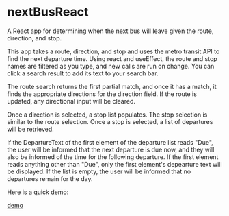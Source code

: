 # nextBusReact
A React app for determining when the next bus will leave given the route, direction, and stop.

This app takes a route, direction, and stop and uses the metro transit API to find the next departure time.  Using react and useEffect, the route and stop names are filtered as you type, and new calls are run on change.  You can click a search result to add its text to your search bar.  

The route search returns the first partial match, and once it has a match, it finds the appropriate directions for the direction field.  If the route is updated, any directional input will be cleared.  

Once a direction is selected, a stop list populates.  The stop selection is similar to the route selection.  Once a stop is selected, a list of departures will be retrieved.  

If the DepartureText of the first element of the departure list reads "Due", the user will be informed that the next departure is due now, and they will also be informed of the time for the following departure.  If the first element reads anything other than "Due", only the first element's depearture text will be displayed.  If the list is empty, the user will be informed that no departures remain for the day.

Here is a quick demo:

[demo](nextBusReact.gif)